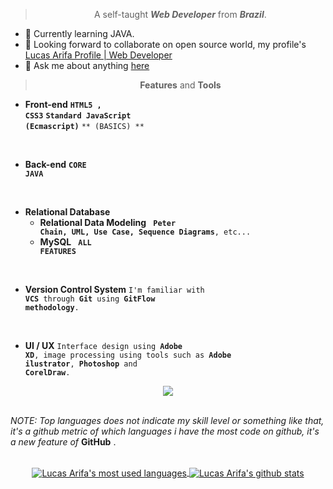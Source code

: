 <div align="center">

> A self-taught _**Web Developer**_ from _**Brazil**_.

</div>

- 🔭 Currently learning JAVA.
- 👯 Looking forward to collaborate on open source world, my profile's [Lucas Arifa Profile | Web Developer ](https://github.com/LucasArifa)
- 💬 Ask me about anything [here](https://github.com/LucasArifa/LucasArifa/issues)

<div align="center">

> **Features** and **Tools**

</div>

  - **Front-end** 
  <code>**HTML5 , CSS3**</code>
  <code>**Standard JavaScript (Ecmascript)**</code>
  <code>** (BASICS) **</code>
</br>

- **Back-end**
  <code>**CORE JAVA**</code>
</br>

- **Relational Database**
  - **Relational Data Modeling** 
  <code> **Peter Chain, UML, Use Case, Sequence Diagrams**, etc... </code>
  - **MySQL**
  <code> **ALL FEATURES**</code>
</br>

 - **Version Control System**
   <code>I'm familiar with **VCS** through **Git** using **GitFlow methodology**.</code>
</br>

 - **UI / UX**
<code>Interface design using **Adobe XD**, image processing using tools such as **Adobe ilustrator**, **Photoshop** and **CorelDraw**.</code>


<div align="center">
<img src="https://omindu.files.wordpress.com/2011/06/java-mysql.jpg">
</div>

</br>

_NOTE: Top languages does not indicate my skill level or something like that, it's a github metric of which languages i have the most code on github, it's a new feature of_ **GitHub** .

</br>
</div>

<div align="center">

<a href="https://github.com/anuraghazra/github-readme-stats">
  <img align="center" src="https://github-readme-stats.vercel.app/api/top-langs/?username=LucasArifa&layout=compact&theme=radical" alt="Lucas Arifa's most used languages"/>
</a>
  
<a href="https://github.com/anuraghazra/github-readme-stats">
  <img align="center" src="https://github-readme-stats.vercel.app/api?username=LucasArifa&show_icons=true&include_all_commits=true&theme=radical&hide=issues" alt="Lucas Arifa's github stats" />
</a>
</div>
